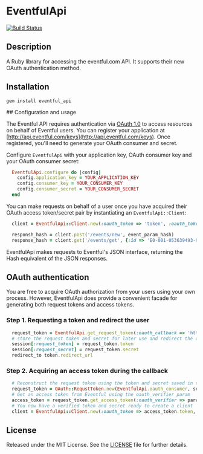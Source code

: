 # EventfulApi

[![Build Status](https://api.travis-ci.org/tekin/eventful_api.png)](http://travis-ci.org/tekin/eventful_api)

## Description

A Ruby library for accessing the eventful.com API. It supports
their new OAuth authentication method.

## Installation

    gem install eventful_api

## Configuration and usage

The Eventful API requires authentication via [OAuth 1.0](http://tools.ietf.org/html/rfc5849) to access resources on
behalf of Eventful users. You can register your application at
[http://api.eventful.com/keys](http://api.eventful.com/keys). Once registered, you'll need to generate your
OAuth consumer and secret.

Configure `EventfulApi` with your application key, OAuth consumer key and your
OAuth consumer secret:

```ruby
  EventfulApi.configure do |config|
    config.application_key = YOUR_APPLICATION_KEY
    config.consumer_key = YOUR_CONSUMER_KEY
    config.consumer_secret = YOUR_CONSUMER_SECRET
  end
```

You can make requests on behalf of a user once you have acquired their OAuth
access token/secret pair by instantiating an `EventfulApi::Client`:

```ruby
  client = EventfulApi::Client.new(:oauth_token => 'token', :oauth_token_secret => 'token secret')

  responsh_hash = client.post('/events/new', event_param_hash)
  response_hash = client.get('/events/get', {:id => 'E0-001-053639493-9'})
```

EventfulApi makes requests to Eventful's JSON interface, returning the Hash equivalent of the JSON responses.

## OAuth authentication

You are free to acquire OAuth authorization from your users using your own process. However, EventfulApi does provide a
convenient facade for generating both request tokens and access tokens.

### Step 1. Requesting a token and redirect the user

```ruby
  request_token = EventfulApi.get_request_token(:oauth_callback => 'http://example.com/callback')
  # store the request token and secret for later use and redirect the user
  session[:request_token] = request_token.token
  session[:request_secret] = request_token.secret
  redirect_to token.redirect_url
```

### Step 2. Acquiring an access token during the callback

```ruby
  # Reconstruct the request token using the token and secret saved in the session
  request_token = OAuth::RequstToken.new(EventfulApi.oauth_consumer, session[:request_token], session[:request_secret])
  # Get an access token from Eventful using the oauth_verifier param
  access_token = request_token.get_access_token(:oauth_verifier => params[:oauth_verifier])
  # You now have a verified token and secret ready to create a client
  client = EventfulApi::Client.new(:oauth_token => access_token.token, :oauth_secret => access_token.secret)
```

License
-------
Released under the MIT License. See the [LICENSE][license] file for further details.

[license]: LICENSE.md
